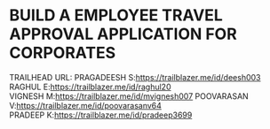 # BUILD A EMPLOYEE TRAVEL APPROVAL APPLICATION FOR CORPORATES
TRAILHEAD URL:
PRAGADEESH S:https://trailblazer.me/id/deesh003
RAGHUL E:https://trailblazer.me/id/raghul20   
VIGNESH M:https://trailblazer.me/id/mvignesh007 
POOVARASAN V:https://trailblazer.me/id/poovarasanv64   
PRADEEP K:https://trailblazer.me/id/pradeep3699
